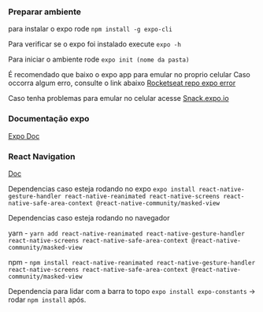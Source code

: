### Preparar ambiente

para instalar o expo rode `npm install -g expo-cli`

Para verificar se o expo foi instalado execute `expo -h`

Para iniciar o ambiente rode `expo init (nome da pasta)`

É recomendado que baixo o expo app para emular no proprio celular
Caso occorra algum erro, consulte o link abaixo
[Rocketseat repo expo error](https://github.com/rocketseat/expo-common-issues)

Caso tenha problemas para emular no celular acesse
[Snack.expo.io](snack.expo.io)

### Documentação expo

[Expo Doc](doc.expo.io)


### React Navigation

[Doc](https://reactnavigation.org/docs/getting-started/)

Dependencias caso esteja rodando no expo
`expo install react-native-gesture-handler react-native-reanimated react-native-screens react-native-safe-area-context @react-native-community/masked-view`

Dependencias caso esteja rodando no navegador

yarn - `yarn add react-native-reanimated react-native-gesture-handler react-native-screens react-native-safe-area-context @react-native-community/masked-view`

npm - `npm install react-native-reanimated react-native-gesture-handler react-native-screens react-native-safe-area-context @react-native-community/masked-view`

Dependencia para lidar com a barra to topo
`expo install expo-constants` -> rodar `npm install` após.

